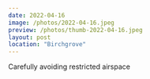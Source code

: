 ```yaml
---
date: 2022-04-16
image: /photos/2022-04-16.jpeg
preview: /photos/thumb-2022-04-16.jpeg
layout: post
location: "Birchgrove"
---
```


Carefully avoiding restricted airspace
